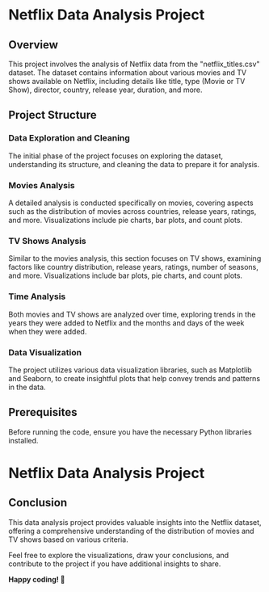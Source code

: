# Netflix Data Analysis Project

## Overview
This project involves the analysis of Netflix data from the "netflix_titles.csv" dataset. The dataset contains information about various movies and TV shows available on Netflix, including details like title, type (Movie or TV Show), director, country, release year, duration, and more.

## Project Structure
### Data Exploration and Cleaning
The initial phase of the project focuses on exploring the dataset, understanding its structure, and cleaning the data to prepare it for analysis.

### Movies Analysis
A detailed analysis is conducted specifically on movies, covering aspects such as the distribution of movies across countries, release years, ratings, and more. Visualizations include pie charts, bar plots, and count plots.

### TV Shows Analysis
Similar to the movies analysis, this section focuses on TV shows, examining factors like country distribution, release years, ratings, number of seasons, and more. Visualizations include bar plots, pie charts, and count plots.

### Time Analysis
Both movies and TV shows are analyzed over time, exploring trends in the years they were added to Netflix and the months and days of the week when they were added.

### Data Visualization
The project utilizes various data visualization libraries, such as Matplotlib and Seaborn, to create insightful plots that help convey trends and patterns in the data.

## Prerequisites
Before running the code, ensure you have the necessary Python libraries installed.
# Netflix Data Analysis Project

## Conclusion
This data analysis project provides valuable insights into the Netflix dataset, offering a comprehensive understanding of the distribution of movies and TV shows based on various criteria.

Feel free to explore the visualizations, draw your conclusions, and contribute to the project if you have additional insights to share.

**Happy coding! 🚀**





